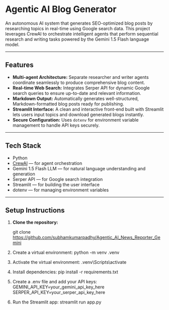 # Agentic AI Blog Generator

An autonomous AI system that generates SEO-optimized blog posts by researching topics in real-time using Google search data. This project leverages CrewAI to orchestrate intelligent agents that perform sequential research and writing tasks powered by the Gemini 1.5 Flash language model.

---

## Features

- **Multi-agent Architecture:** Separate researcher and writer agents coordinate seamlessly to produce comprehensive blog content.
- **Real-time Web Search:** Integrates Serper API for dynamic Google search queries to ensure up-to-date and relevant information.
- **Markdown Output:** Automatically generates well-structured, Markdown-formatted blog posts ready for publishing.
- **Streamlit Interface:** A clean and interactive front-end built with Streamlit lets users input topics and download generated blogs instantly.
- **Secure Configuration:** Uses `dotenv` for environment variable management to handle API keys securely.

---

## Tech Stack

- Python
- [CrewAI](https://github.com/subhamkumarpadhy/Agentic_AI_News_Reporter_Gemini) — for agent orchestration
- Gemini 1.5 Flash LLM — for natural language understanding and generation
- Serper API — for Google search integration
- Streamlit — for building the user interface
- dotenv — for managing environment variables

---

## Setup Instructions

1. **Clone the repository:**

   git clone https://github.com/subhamkumarpadhy/Agentic_AI_News_Reporter_Gemini


2. Create a virtual environment:
   python -m venv .venv

3. Activate the virtual environment:
    .venv\Scripts\activate


4. Install dependencies:
    pip install -r requirements.txt

5. Create a .env file and add your API keys:
    GEMINI_API_KEY=your_gemini_api_key_here
    SERPER_API_KEY=your_serper_api_key_here

6. Run the Streamlit app:
    streamlit run app.py
